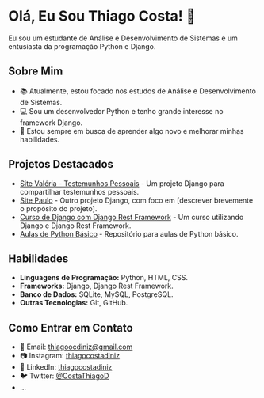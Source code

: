# Olá, Eu Sou Thiago Costa! 👋

Eu sou um estudante de Análise e Desenvolvimento de Sistemas e um entusiasta da programação Python e Django.

## Sobre Mim
- 📚 Atualmente, estou focado nos estudos de Análise e Desenvolvimento de Sistemas.
- 💻 Sou um desenvolvedor Python e tenho grande interesse no framework Django.
- 🌱 Estou sempre em busca de aprender algo novo e melhorar minhas habilidades.

## Projetos Destacados
- [Site Valéria - Testemunhos Pessoais](https://github.com/ThiagoCostaD/SiteValeria) - Um projeto Django para compartilhar testemunhos pessoais.
- [Site Paulo](https://github.com/ThiagoCostaD/SitePaulo) - Outro projeto Django, com foco em [descrever brevemente o propósito do projeto].
- [Curso de Django com Django Rest Framework](https://github.com/ThiagoCostaD/CursoDeDjango) - Um curso utilizando Django e Django Rest Framework.
- [Aulas de Python Básico](https://github.com/ThiagoCostaD/Aulas_Python) - Repositório para aulas de Python básico.

## Habilidades
- **Linguagens de Programação:** Python, HTML, CSS.
- **Frameworks:** Django, Django Rest Framework.
- **Banco de Dados:** SQLite, MySQL, PostgreSQL.
- **Outras Tecnologias:** Git, GitHub.

## Como Entrar em Contato
- 📧 Email: thiagoocdiniz@gmail.com
- 📷 Instagram: [thiagocostadiniz](https://www.instagram.com/thiagocostadiniz/)
- 💼 LinkedIn: [thiagocostadiniz](https://www.linkedin.com/in/thiagocostadiniz/)
- 🐦 Twitter: [@CostaThiagoD](https://twitter.com/CostaThiagoD)
- ...
